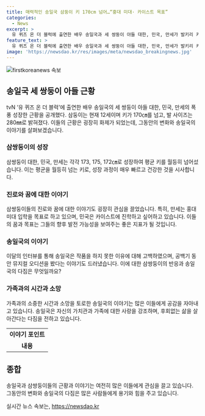 ```yaml
---
title: 매력적인 송일국 삼둥이 키 170cm 넘어…“홍대 미대· 카이스트 목표”
categories:
  - News
excerpt: >
  유 퀴즈 온 더 블럭에 출연한 배우 송일국과 세 쌍둥이 아들 대한, 민국, 만세가 발키리 키와 근황을 공개했다. 삼둥이는 각각 173㎝, 175㎝, 172㎝에 달하며, 신발 사이즈는 280㎜로, 만 12세에 이르러 초등학교 6학년을 이룬 상태이다. 또한, 삼둥이들은 이전에 출연했던 슈퍼맨이 돌아왔다에 대한 기억을 희미하다고 밝혔다. 재미있는 에피소드와 멤버들의 인터뷰가 이어지면서 클릭하고 싶은 근황 소식을 만나볼 수 있다.
feature_text: >
  유 퀴즈 온 더 블럭에 출연한 배우 송일국과 세 쌍둥이 아들 대한, 민국, 만세가 발키리 키와 근황을 공개했다. 삼둥이는 각각 173㎝, 175㎝, 172㎝에 달하며, 신발 사이즈는 280㎜로, 만 12세에 이르러 초등학교 6학년을 이룬 상태이다. 또한, 삼둥이들은 이전에 출연했던 슈퍼맨이 돌아왔다에 대한 기억을 희미하다고 밝혔다. 재미있는 에피소드와 멤버들의 인터뷰가 이어지면서 클릭하고 싶은 근황 소식을 만나볼 수 있다.
image: 'https://newsdao.kr/res/images/meta/newsdao_breakingnews.jpg'
---
```


<p><img src="https://newsdao.kr/res/images/meta/newsdao_breakingnews.jpg" alt="firstkoreanews 속보" /></p>

<h2 data-ke-size="size26">송일국 세 쌍둥이 아들 근황</h2>

<p data-ke-size="size16">tvN ‘유 퀴즈 온 더 블럭’에 출연한 배우 송일국의 세 쌍둥이 아들 대한, 민국, 만세의 폭풍 성장한 근황을 공개했다. 삼둥이는 현재 12세이며 키가 170㎝를 넘고, 발 사이즈는 280㎜로 밝혀졌다. 이들의 근황은 굉장히 화제가 되었는데, 그동안의 변화와 송일국의 이야기를 살펴보겠습니다.</p>

<h3>삼쌍둥이의 성장</h3>

<p data-ke-size="size16">삼쌍둥이 대한, 민국, 만세는 각각 173, 175, 172㎝로 성장하여 평균 키를 월등히 넘어섰습니다. 이는 평균을 월등히 넘는 키로, 성장 과정이 매우 빠르고 건강한 것을 시사합니다.</p>

<h3>진로와 꿈에 대한 이야기</h3>

<p data-ke-size="size16">삼쌍둥이들의 진로와 꿈에 대한 이야기도 굉장히 관심을 끌었습니다. 특히, 만세는 홍대 미대 입학을 목표로 하고 있으며, 민국은 카이스트에 진학하고 싶어하고 있습니다. 이들의 꿈과 목표는 그들의 향후 발전 가능성을 보여주는 좋은 지표가 될 것입니다.</p>

<h3>송일국의 이야기</h3>

<p data-ke-size="size16">이달의 인터뷰를 통해 송일국은 작품을 하지 못한 이유에 대해 고백하였으며, 공백기 동안 뮤지컬 오디션을 봤다는 이야기도 드러냈습니다. 이에 대한 삼쌍둥이의 반응과 송일국의 다짐은 무엇일까요?</p>

<h3>가족과의 시간과 소망</h3>

<p data-ke-size="size16">가족과의 소중한 시간과 소망을 토로한 송일국의 이야기는 많은 이들에게 공감을 자아내고 있습니다. 송일국은 자신의 가치관과 가족에 대한 사랑을 강조하며, 후회없는 삶을 살아간다는 다짐을 전하고 있습니다.</p>

<table>
    <tbody>
        <tr>
            <td style="text-align: center; height: 17px;"><b>이야기 포인트</b></td>
        </tr>
        <tr>
            <td style="text-align: center; height: 17px;"><b>내용</b></td>
        </tr>
    </tbody>
</table>

<h2 data-ke-size="size26">종합</h2>

<p data-ke-size="size16">송일국과 삼쌍둥이들의 근황과 이야기는 여전히 많은 이들에게 관심을 끌고 있습니다. 그동안의 변화와 송일국의 다짐은 많은 사람들에게 용기와 힘을 주고 있습니다.</p>
실시간 뉴스 속보는, <a href="https://newsdao.kr" rel="dofollow">https://newsdao.kr</a>


